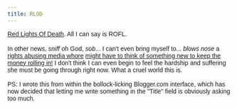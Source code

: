 ```yaml
---
title: RLOD
---
```

<a href="http://news.bbc.co.uk/2/hi/business/6275728.stm" style="font-family: arial;">Red Lights Of Death</a><span style="font-family: arial;">. All I can say is ROFL.</span><br /><br /><span style="font-family: arial;">In other news, *sniff* oh God, *sob*... I can't even bring myself to... *blows nose* a </span><a href="http://stallman.org/harry-potter.html" style="font-family: arial;">rights abusing media whore</a><span style="font-family: arial;"> </span><a href="http://news.bbc.co.uk/2/hi/entertainment/6276682.stm" style="font-family: arial;">might have to think of something new to keep the money rolling in!</a><span style="font-family: arial;"> I don't think I can even begin to feel the hardship and suffering she must be going through right now. What a cruel world this is.<br /><br />PS: I wrote this from within the bollock-licking Blogger.com interface, which has now decided that letting me write something in the "Title" field is obviously asking too much.<br /></span>
